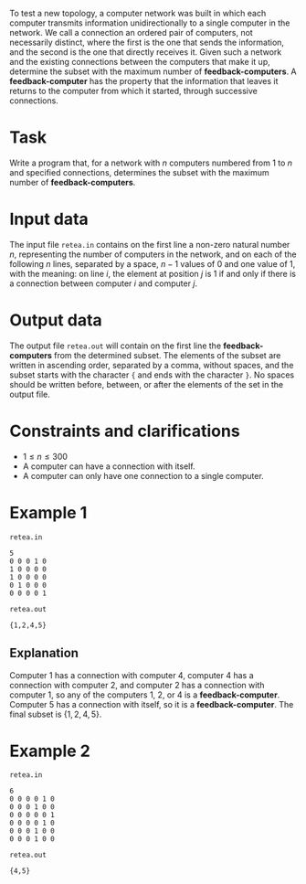 To test a new topology, a computer network was built in which each computer transmits information unidirectionally to a single computer in the network. We call a connection an ordered pair of computers, not necessarily distinct, where the first is the one that sends the information, and the second is the one that directly receives it. Given such a network and the existing connections between the computers that make it up, determine the subset with the maximum number of **feedback-computers**. A **feedback-computer** has the property that the information that leaves it returns to the computer from which it started, through successive connections.

# Task

Write a program that, for a network with $n$ computers numbered from $1$ to $n$ and specified connections, determines the subset with the maximum number of **feedback-computers**.

# Input data

The input file `retea.in` contains on the first line a non-zero natural number $n$, representing the number of computers in the network, and on each of the following $n$ lines, separated by a space, $n-1$ values of $0$ and one value of $1$, with the meaning: on line $i$, the element at position $j$ is $1$ if and only if there is a connection between computer $i$ and computer $j$.

# Output data

The output file `retea.out` will contain on the first line the **feedback-computers** from the determined subset. The elements of the subset are written in ascending order, separated by a comma, without spaces, and the subset starts with the character `{` and ends with the character `}`. No spaces should be written before, between, or after the elements of the set in the output file.

# Constraints and clarifications

* $1 \leq n \leq 300$
* A computer can have a connection with itself.
* A computer can only have one connection to a single computer.

# Example 1

`retea.in`
```
5
0 0 0 1 0 
1 0 0 0 0 
1 0 0 0 0 
0 1 0 0 0 
0 0 0 0 1
```

`retea.out`
```
{1,2,4,5}
```

## Explanation

Computer $1$ has a connection with computer $4$, computer $4$ has a connection with computer $2$, and computer $2$ has a connection with computer $1$, so any of the computers $1$, $2$, or $4$ is a **feedback-computer**. Computer $5$ has a connection with itself, so it is a **feedback-computer**. The final subset is $\{1,2,4,5 \}$.

# Example 2

`retea.in`
```
6
0 0 0 0 1 0 
0 0 0 1 0 0 
0 0 0 0 0 1 
0 0 0 0 1 0 
0 0 0 1 0 0 
0 0 0 1 0 0
```

`retea.out`
```
{4,5}
```